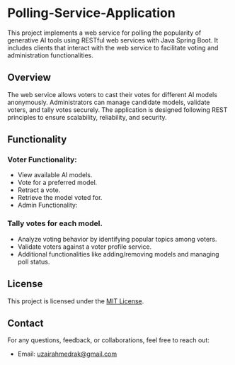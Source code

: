 # Polling-Service-Application

This project implements a web service for polling the popularity of generative AI tools using RESTful web services with Java Spring Boot. It includes clients that interact with the web service to facilitate voting and administration functionalities.

## Overview
The web service allows voters to cast their votes for different AI models anonymously. Administrators can manage candidate models, validate voters, and tally votes securely. The application is designed following REST principles to ensure scalability, reliability, and security.

## Functionality
### Voter Functionality:
- View available AI models.
- Vote for a preferred model.
- Retract a vote.
- Retrieve the model voted for.
- Admin Functionality:

### Tally votes for each model.
- Analyze voting behavior by identifying popular topics among voters.
- Validate voters against a voter profile service.
- Additional functionalities like adding/removing models and managing poll status.

## License
This project is licensed under the [MIT License](./LICENSE.txt).

## Contact
For any questions, feedback, or collaborations, feel free to reach out:
- Email: uzairahmedrak@gmail.com
